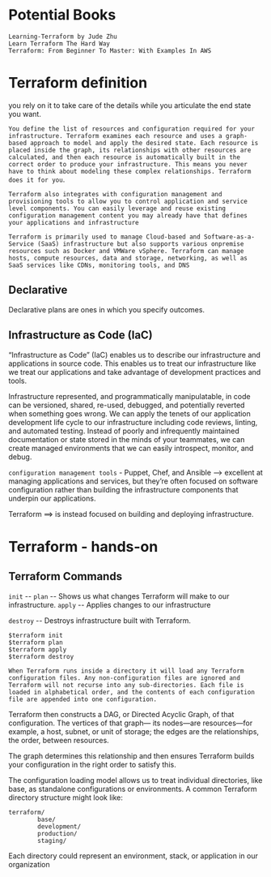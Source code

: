 # Potential Books
	Learning-Terraform by Jude Zhu
	Learn Terraform The Hard Way
	Terraform: From Beginner To Master: With Examples In AWS


# Terraform definition

you rely on it to take care of the details while you articulate the end state you want.

`You define the list of resources and configuration required for your infrastructure. Terraform examines each resource and uses a graph-based approach to model and apply the desired state. Each resource is placed inside the graph, its relationships with other resources are calculated, and then each resource is automatically built in the correct order to produce your infrastructure. This means you never have to
think about modeling these complex relationships. Terraform does it for you`.

``Terraform also integrates with configuration management and provisioning tools to allow you to control application and service level components. You can easily leverage and reuse existing configuration management content you may already have that defines your applications and infrastructure``

`Terraform is primarily used to manage Cloud-based and Software-as-a-Service (SaaS) infrastructure but also supports various onpremise resources such as Docker and VMWare vSphere. Terraform can manage hosts, compute resources, data and storage, networking, as well as SaaS services like CDNs, monitoring tools, and DNS`

## Declarative 

Declarative plans are ones in which you specify outcomes.

## Infrastructure as Code (IaC) 
“Infrastructure as Code” (IaC) enables us to describe our infrastructure and 	applications in source code. This enables us to treat our infrastructure like we treat our applications and take advantage of development practices and tools.

Infrastructure represented, and programmatically manipulatable, in code can be versioned, shared, re-used, debugged, and potentially reverted when something goes wrong. We can apply the tenets of our application development life cycle to our infrastructure including code reviews, linting, and automated testing. Instead of poorly and infrequently maintained documentation or state stored in the minds of your teammates, we can create managed environments that we can easily introspect, monitor, and debug.


``configuration management tools`` - Puppet, Chef, and Ansible --> excellent at managing applications and services, but they’re often focused on software configuration rather than building the infrastructure components that underpin our applications.

Terraform ==> is instead focused on building and deploying infrastructure.


# Terraform - hands-on

## Terraform Commands

`init` -- 
`plan` -- Shows us what changes Terraform will make to our
infrastructure.
`apply` -- Applies changes to our infrastructure

`destroy` -- Destroys infrastructure built with Terraform.

```
$terraform init
$terraform plan
$terraform apply
$terraform destroy
```

`When Terraform runs inside a directory it will load any Terraform configuration files. Any non-configuration files are ignored and Terraform will not recurse into any sub-directories. Each file is loaded in alphabetical order, and the contents of each configuration file are appended into one configuration.`

Terraform then constructs a DAG, or Directed Acyclic Graph, of that configuration. The vertices of that graph— its nodes—are resources—for example, a host, subnet, or unit of storage; the edges are the relationships, the order, between resources.

The graph determines this relationship and then ensures Terraform builds your configuration in the right order to satisfy this.

The configuration loading model allows us to treat individual directories, like base, as standalone configurations or environments. A common Terraform directory structure might look like:

```
terraform/
		base/
		development/
		production/
		staging/
```
Each directory could represent an environment, stack, or application in our organization
